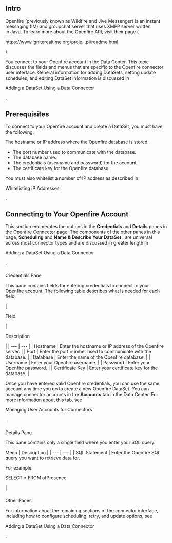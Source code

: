 

Intro
-------

Openfire (previously known as Wildfire and Jive Messenger) is an instant messaging (IM) and groupchat server that uses XMPP server written in Java. To learn more about the Openfire API, visit their page (

https://www.igniterealtime.org/proje...pi/readme.html

).


 You connect to your Openfire account in the Data Center. This topic discusses the fields and menus that are specific to the Openfire connector user interface. General information for adding DataSets, setting update schedules, and editing DataSet information is discussed in

Adding a DataSet Using a Data Connector

.


 Prerequisites
---------------

To connect to your Openfire account and create a DataSet, you must have the following:

 The hostname or IP address where the Openfire database is stored.
* The port number used to communicate with the database.
* The database name.
* The credentials (username and password) for the account.
* The certificate key for the Openfire database.

You must also whitelist a number of IP address as described in

Whitelisting IP Addresses

.


 Connecting to Your Openfire Account
-------------------------------------


 This section enumerates the options in the
 **Credentials**
 and
 **Details**
 panes in the Openfire Connector page. The components of the other panes in this page,
 **Scheduling**
 and
 **Name & Describe Your DataSet**
 , are universal across most connector types and are discussed in greater length in

Adding a DataSet Using a Data Connector

.


###

Credentials Pane


 This pane contains fields for entering credentials to connect to your Openfire account. The following table describes what is needed for each field:


|

Field

|

Description

|
| --- | --- |
|
 Hostname
  |
 Enter the hostname or IP address of the Openfire server.
  |
|
 Port
  |
 Enter the port number used to communicate with the database.
  |
|
 Database
  |
 Enter the name of the Openfire database.
  |
|
 Username
  |
 Enter your Openfire username.
  |
|
 Password
  |
 Enter your Openfire password.
  |
|
 Certificate Key
  |
 Enter your certificate key for the database.
  |


 Once you have entered valid Openfire credentials, you can use the same account any time you go to create a new Openfire DataSet. You can manage connector accounts in the
 **Accounts**
 tab in the Data Center. For more information about this tab, see

Managing User Accounts for Connectors

.


###
 Details Pane

This pane contains only a single field where you enter your SQL query.


 Menu
  |
 Description
  |
| --- | --- |
|
 SQL Statement
  |
 Enter the Openfire SQL query you want to retrieve data for.


 For example:

SELECT \* FROM ofPresence

|


###
 Other Panes

For information about the remaining sections of the connector interface, including how to configure scheduling, retry, and update options, see

Adding a DataSet Using a Data Connector

.

